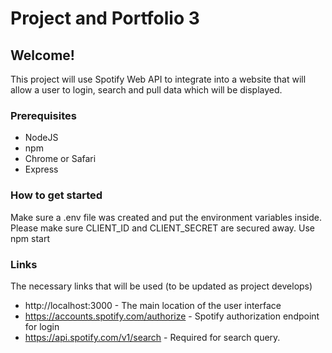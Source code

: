 # Project and Portfolio 3

## Welcome!

This project will use Spotify Web API to integrate into a website that will allow a user to login, search and pull data which will be displayed. 

### Prerequisites

- NodeJS
- npm
- Chrome or Safari
- Express

### How to get started

Make sure a .env file was created and put the environment variables inside. 
Please make sure CLIENT_ID and CLIENT_SECRET are secured away.
Use npm start

### Links
The necessary links that will be used (to be updated as project develops)
- http://localhost:3000 - The main location of the user interface
- https://accounts.spotify.com/authorize - Spotify authorization endpoint for login 
- https://api.spotify.com/v1/search - Required for search query.
